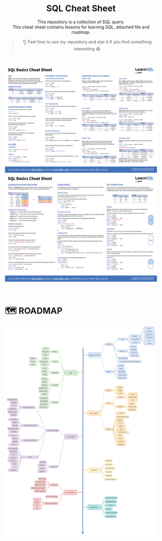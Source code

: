 <div align = "center">

# SQL Cheat Sheet

This repository is a collection of SQL query. </br>
This cheat sheet contains lessons for learning SQL, attached file and roadmap.
> 👌 Feel free to use my repository and star it if you find something interesting 😄
</div>
</br>

![SQL Cheat Sheet 1](./imgs/sql-basics-cheat-sheet-1.png)
![SQL Cheat Sheet 2](./imgs/sql-basics-cheat-sheet-2.png)
</br>
</br>
</br>

# 🗺️ ROADMAP
![SQL Roadmap](./imgs/sql-roadmap.png)
